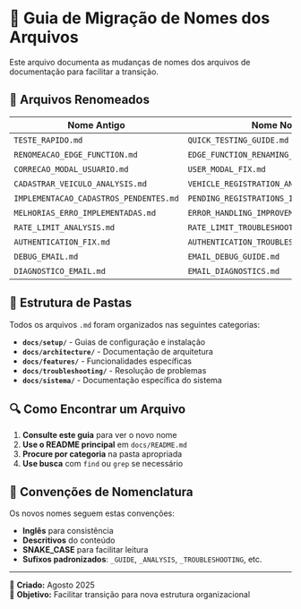 # 📁 Guia de Migração de Nomes dos Arquivos

Este arquivo documenta as mudanças de nomes dos arquivos de documentação para facilitar a transição.

## 🔄 Arquivos Renomeados

| Nome Antigo | Nome Novo | Categoria |
|-------------|-----------|-----------|
| `TESTE_RAPIDO.md` | `QUICK_TESTING_GUIDE.md` | Features |
| `RENOMEACAO_EDGE_FUNCTION.md` | `EDGE_FUNCTION_RENAMING_GUIDE.md` | Features |
| `CORRECAO_MODAL_USUARIO.md` | `USER_MODAL_FIX.md` | Features |
| `CADASTRAR_VEICULO_ANALYSIS.md` | `VEHICLE_REGISTRATION_ANALYSIS.md` | Features |
| `IMPLEMENTACAO_CADASTROS_PENDENTES.md` | `PENDING_REGISTRATIONS_IMPLEMENTATION.md` | Features |
| `MELHORIAS_ERRO_IMPLEMENTADAS.md` | `ERROR_HANDLING_IMPROVEMENTS.md` | Troubleshooting |
| `RATE_LIMIT_ANALYSIS.md` | `RATE_LIMIT_TROUBLESHOOTING.md` | Troubleshooting |
| `AUTHENTICATION_FIX.md` | `AUTHENTICATION_TROUBLESHOOTING.md` | Troubleshooting |
| `DEBUG_EMAIL.md` | `EMAIL_DEBUG_GUIDE.md` | Troubleshooting |
| `DIAGNOSTICO_EMAIL.md` | `EMAIL_DIAGNOSTICS.md` | Troubleshooting |

## 📂 Estrutura de Pastas

Todos os arquivos `.md` foram organizados nas seguintes categorias:

- **`docs/setup/`** - Guias de configuração e instalação
- **`docs/architecture/`** - Documentação de arquitetura
- **`docs/features/`** - Funcionalidades específicas
- **`docs/troubleshooting/`** - Resolução de problemas
- **`docs/sistema/`** - Documentação específica do sistema

## 🔍 Como Encontrar um Arquivo

1. **Consulte este guia** para ver o novo nome
2. **Use o README principal** em `docs/README.md`
3. **Procure por categoria** na pasta apropriada
4. **Use busca** com `find` ou `grep` se necessário

## 📝 Convenções de Nomenclatura

Os novos nomes seguem estas convenções:
- **Inglês** para consistência
- **Descritivos** do conteúdo
- **SNAKE_CASE** para facilitar leitura
- **Sufixos padronizados**: `_GUIDE`, `_ANALYSIS`, `_TROUBLESHOOTING`, etc.

---
📅 **Criado:** Agosto 2025  
🎯 **Objetivo:** Facilitar transição para nova estrutura organizacional
